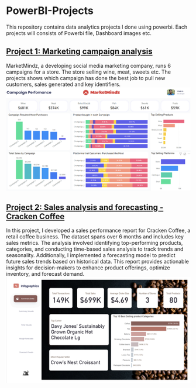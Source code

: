 # PowerBI-Projects
This repository contains data analytics projects I done using powerbi. Each projects will consists of Powerbi file, Dashboard images etc.
## [Project 1: Marketing campaign analysis](https://github.com/Vivek-Harisree/PowerBI-Projects/tree/main/Marketing%20Campaign%20Analysis)
MarketMindz, a developing social media marketing company, runs 6 campaigns for a store. The store selling wine, meat, sweets etc. The projects shows which campaign has done the best job to pull new customers, sales generated and key identifiers.
![Alt text](https://github.com/Vivek-Harisree/PowerBI-Projects/blob/main/Marketing%20Campaign%20Analysis/Dasboard%20Image%201.png)
## [Project 2: Sales analysis and forecasting - Cracken Coffee](https://github.com/Vivek-Harisree/PowerBI-Projects/tree/main/Cracken%20Coffee%20Sales%20Infographics)
In this project, I developed a sales performance report for Cracken Coffee, a retail coffee business. The dataset spans over 6 months and includes key sales metrics. The analysis involved identifying top-performing products, categories, and conducting time-based sales analysis to track trends and seasonality. Additionally, I implemented a forecasting model to predict future sales trends based on historical data. This report provides actionable insights for decision-makers to enhance product offerings, optimize inventory, and forecast demand.
![Alt text](https://github.com/Vivek-Harisree/PowerBI-Projects/blob/main/Cracken%20Coffee%20Sales%20Infographics/Report%20page%201.png)
